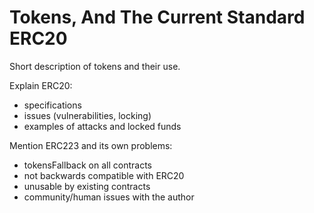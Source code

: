 # Tokens, And The Current Standard ERC20

Short description of tokens and their use.

Explain ERC20:

 - specifications
 - issues (vulnerabilities, locking)
 - examples of attacks and locked funds

Mention ERC223 and its own problems:

  - tokensFallback on all contracts
  - not backwards compatible with ERC20
  - unusable by existing contracts
  - community/human issues with the author
